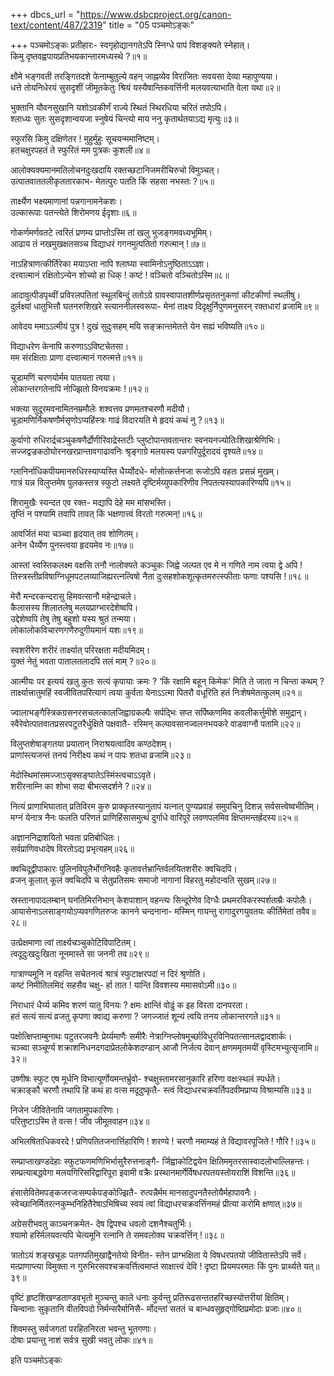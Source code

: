 +++
dbcs_url = "https://www.dsbcproject.org/canon-text/content/487/2319"
title = "05 पञ्चमोऽङ्कः"

+++
पञ्चमोऽङ्कः 
प्रतीहारः-
स्वगृहोद्यानगतेऽपि स्निग्धे पापं विशङ्क्यते स्नेहात्।  
किमु दृष्तवह्वपायप्रतिभयकान्तारमध्यस्थे ?॥१॥

क्षौमे भङ्गवती तरङ्गितदशे फेनाम्बुतुल्ये वहन्
जाह्नव्येव विराजितः सवयसा देव्या महापुण्यया।  
धत्ते तोयनिधेरयं सुसदृशीं जीमूतकेतुः श्रियं 
यस्यैषान्तिकवर्त्तिनी मलयवत्याभाति वेला यथा॥२॥

भुक्तानि यौवनसुखानि यशोऽवकीर्णं
राज्ये स्थितं स्थिरधिया चरितं तपोऽपि।  
श्लाध्यः सुतः सुसदृशान्वयजा स्नुषेयं
चिन्त्यो माय ननु कृतार्थतयाऽद्य मृत्युः॥३॥

स्फुरसि किमु दक्षिणेतर ! मुहुर्मुहुः सूचयन्ममानिष्टम्।  
हतचक्षुरपहतं ते स्फुरितं मम पुत्रकः कुशली॥४॥

आलोक्यक्यमानमतिलोचनदुःखदायि
रक्तच्छटानिजमरीचिरुचो विमुञ्चत्।  
उत्पातवाततलीकृततारकाभ-
मेतत्पुरः पतति किं सहसा नभस्तः ?॥५॥

तार्क्ष्येण भक्ष्यमाणानां पन्नगानामनेकशः।  
उल्कारूपाः पतन्त्येते शिरोमणय ईदृशाः॥६॥

गोकर्णमर्णवतटे त्वरितं प्रणम्य
प्राप्तोऽस्मि तां खलु भुजङ्गमवध्यभूमिम्।  
आढाय तं नखमुखक्षतसञ्च
विद्याधरं गगनमुत्पतितो गरुत्मान् !॥७॥

नाऽहित्राणत्कीर्तिरेका मयाऽप्ता 
नापि श्लाघ्या स्वामिनोऽनुष्ठिताऽऽज्ञा।  
दत्त्वात्मानं रक्षितोऽन्येन शोच्यो
हा धिक् ! कष्टं ! वञ्चितो वञ्चितोऽस्मि॥८॥

आदावुत्पीडपृथ्वीं प्रविरलपतितां स्थूलबिन्दुं ततोऽग्रे
ग्रावस्वापातशीर्णप्रसृततनुकणां कीटकीर्णा स्थलीषु।  
दुर्लक्ष्यां धातुभित्तौ घतनरुशिखरे स्त्याननीलस्वरूपा-
मेनां ताक्ष्य दिदृक्षुर्निपुणमनुसरन् रक्तधारां व्रजामि॥९॥

आवेदय ममाऽऽत्मीयं पुत्र ! दुखं सुदुःसहम् 
मयि सङ्क्रान्तमेतत्ते येन सह्यं भविष्यति॥१०॥

विद्याधरेण केनापि करुणाऽऽविष्टचेतसा।  
मम संरक्षिताः प्राणा दत्त्वात्मानं गरुत्मत्ते॥११॥

चूडामणिं चरणयोर्मम पातयता त्वया।  
लोकान्तरगतेनापि नोज्झितो विनयक्रमः !॥१२॥

भक्त्या सुदूरमवनामितनम्रमौलेः
शश्वत्तव प्रणमतश्चरणौ मदीयौ।  
चूडामणिर्निकषणौर्मसृणोऽप्यहिंस्त्रः
गाढं विदारयति मे हृदयं कथं नु ?॥१३॥

कुर्वाणो रुधिरार्द्रचञ्चुकषणैर्द्रोणीरिवाद्रेस्तटीः
प्लुष्टोपान्तवतान्तरः स्वनयनज्योतिःशिखाश्रेणिभिः।  
सज्जद्वज्रकठोघोरनखरप्रान्तावगाढावनिः
श्रृङ्गाग्रे मलयस्य पन्नगरिपुर्दूरादयं दृश्यते॥१४॥

ग्लानिर्नाधिकपीयमानरुधिरस्याप्यस्ति धैर्य्योदधे-
र्मासोत्कर्त्तनजा रूजोऽपि वहतः प्रसन्नं मुखम्।  
गात्रं यन्न विलुप्तमेष पुलकस्तत्र स्फुटो लक्ष्यते
दृष्टिर्मय्युपकारिणीव निपतत्यस्यापकारिण्यपि॥१५॥

शिरामुखैः स्यन्दत एव रक्त-
मद्यापि देहे मम मांसभस्ति।  
तृप्तिं न पश्यामि तवापि तावत् 
किं भक्षणात्त्वं विरतो गरुत्मन्!॥१६॥

आवर्जितं मया चञ्च्वा हृदयात् तव शोणितम्।  
अनेन धैर्य्येण पुनस्त्वया हृदयमेव नः॥१७॥

आस्तां स्वस्तिकलक्ष्म वक्षसि तनौ नालोक्यते कञ्चुकः
जिह्वे जल्पत एव मे न गणिते नाम त्वया द्वे अपि !
तिस्त्रस्तीव्रविषाग्निधूमपटलव्याजिह्यरत्नत्विषो
नैता दुःसहशोकशूत्कृतमरुत्स्फीताः फणाः पश्यसि !॥१८॥

मेरौ मन्दरकन्दरासु हिमवत्सानौ महेन्द्राचले।  
कैलासस्य शिलातलेषु मलयप्राग्भारदेशेष्वपि।  
उद्देशेष्वपि तेषु तेषु बहुशो यस्य श्रुतं तन्मया।  
लोकालोकविचारणगणैरुदुगीयमानं यशः॥१९॥

स्वशरीरेण शरीरं तार्क्ष्यात् परिरक्षता मदीयमिदम्।  
युक्तं नेतुं भवता पातालतलादपि तलं माम् ?॥२०॥

आत्मीयः पर इत्ययं खलु कुतः सत्यं कृपायाः क्रमः ?
‘किं रक्षामि बहून् किमेक’ मिति ते जाता न चिन्ता कथम् ?
तार्क्ष्यात्त्रातुमहिं स्वजीवितपरित्यागं त्वया कुर्वता
येनाऽऽत्मा पितरौ वधूरिति हतं निःशेषमेतत्कुलम्॥२१॥

ज्वालाभङ्गैस्त्रिकग्रसनरसचलत्कालजिह्वाग्रकल्पैः
सर्पद्भिः सप्त सर्पिष्कणमिव कवलीकर्त्तुमीशे समुद्रान्।  
स्वैरेवोत्पातवातप्रसरपटुतरैर्धुक्षिते पक्षवातै-
रस्मिन् कल्पावसानज्वलनभयकरे वाडवाग्नौ पतामि॥२२॥

विलुप्तशेषाङ्गतया प्रयातान्
निराश्रयत्वादिव कण्ठदेशम्।  
प्राणांस्त्यजन्तं तनयं निरीक्ष्य 
कथं न पापः शतधा व्रजामि॥२३॥

मेदोस्थिमांसमज्जाऽसृक्सङ्घातेऽस्मिंस्त्वचाऽऽवृते।  
शरीरनाम्नि का शोभा सदा बीभत्सदर्शने ?॥२४॥

नित्यं प्राणाभिघातात् प्रतिविरम कुरु प्राक्कृतस्यानुतापं 
यत्नात् पुण्यप्रवाहं समुपचिनु दिशन्न् सर्वसत्त्वेष्वभीतिम्।  
मग्नं येनात्र नैनः फलति परिणतं प्राणिहिंसासमुत्थं 
दुर्गाधे वारिपूरे लवणपलमिव क्षिप्तमन्तर्ह्रदस्य॥२५॥

अज्ञाननिद्राशयितो भवता प्रतिबोधितः।  
सर्वप्राणिवधादेष विरतोऽद्य प्रभृत्यहम्॥२६॥

क्वचिदूद्वीपाकारः पुलिनविपुलैर्भोगनिवहैः
कृतावर्त्तभ्रान्तिर्वलयितशरीरः क्वचिदपि।  
व्रजन् कूलात् कूलं क्वचिदपि च सेतुप्रतिसमः
समाजो नागानां विहरतु महोदन्वति सुखम्॥२७॥

स्रस्तानापादलम्बान् घनतिमिरनिभान् केशपाशान् वहन्त्यः
सिन्दूरेणेव दिग्धैः प्रथमरविकरस्पर्शताम्रैः कपोलैः।  
आयासेनाऽलसाङ्गयोऽप्यवगणितरुजः कानने चन्दनाना-
मस्मिन् गायन्तु रागादुरगयुवतयः कीर्तिमेतां तवैव॥२८॥

उत्प्रेक्षमाणा त्वां तार्क्ष्यचञ्चुकोटिविपाटितम्।  
त्वदूदुःखदुःखिता नूनमास्ते सा जननी तव॥२९॥

गात्राण्यमूनि न वहन्ति सचेतनत्वं 
श्रात्रं स्फुटाक्षरपदां न दिरं श्रृणोति।  
कष्टं निमीतिलमिदं सहसैव चक्षु-
र्हा तात ! यान्ति विवशस्य ममासवोऽमी॥३०॥

निराधारं धैर्य्य कमिव शरणं यातु विनयः ? 
क्षमः क्षान्तिं वोढुं क इह विरता दानपरता।  
हतं सत्यं सत्यं व्रजतु कृपणा क्वाद्य करुणा ? 
जगज्जातं शून्यं त्वयि तनय लोकान्तरगते॥३१॥

पक्षोत्क्षिप्ताम्बुनाथः पटुतरजवनैः प्रेर्य्यमाणैः समीरैः
नेत्राग्निप्लोषमूर्च्छाविधुरविनिपतत्सानलद्वादशार्कः।  
चञ्च्वा सञ्चूर्ण्य शक्राशनिधनदगदाप्रेतलोकेशदण्डान्
आजौ निर्जत्य देवान् क्षणममृतमयीं वृस्टिमभ्युत्सृजामि॥३२॥

उष्णीषः स्फुट एष मूर्धनि विभात्यूर्णोयमन्तर्भ्रुवो-
श्चक्षुस्तामरसानुकारि हरिणा वक्षःस्थलं स्पर्धते।  
चक्राङ्कौ चरणौ तथापि हि कथं हा वत्स मदूदुष्कृतै-
स्त्वं विद्याधरचक्रवर्तिपदवीमप्राप्य विश्राम्यसि॥३३॥

निजेन जीवितेनापि जगतामुपकारिणः।  
परितुष्टाऽस्मि ते वत्स ! जीव जीमूतवाहन॥३४॥

अभिलषिताधिकवरदे ! प्रणिपतितजनार्त्तिहारिणि ! शरण्ये ! 
चरणौ नमाम्यहं ते विद्यावरपूजिते ! गौरि !॥३५॥

सम्प्राप्ताखण्डदेहाः स्फुटफणमणिभिर्भासुरैरुत्तनाङ्गै-
र्जिह्वाकोटिद्वयेन क्षितिममृतरसास्वादलोभाल्लिहन्तः।  
सम्प्रत्याबद्धवेगा मलयगिरिसरिद्वारिपूरा इवामी 
वक्रैः प्रस्थानमार्गेर्विषधरपतयस्तोयराशिं विशन्ति॥३६॥

हंसासेवितेमपङ्कजरजःसम्पर्कपङ्कोज्झितै-
रुत्पन्नैर्मम मानसादुपनतैस्तोयैर्महापावनैः।  
स्वेच्छानिर्मितरत्नकुम्भनिहितैरेषाऽभिषिच्य स्वयं 
त्वां विद्याधरचक्रवर्त्तिनमहं प्रीत्या करोमि क्षणात्॥३७॥

अग्रेसरीभवतु काञ्चनक्रमेत-
देष द्विपश्च धवलो दशनैश्चतुर्भिः।  
श्यामो हरिर्मलयवत्यपि चेत्यमूनि
रत्नानि ते समवलोक्य चक्रवर्त्तिन् !॥३८॥

त्रातोऽयं शङ्खचूडः पतगपतिमुखाद्वैनतेयो विनीत-
स्तेन प्राग्भक्षिता ये विषधरपतयो जीवितास्तेऽपि सर्वे।  
मत्प्राणाप्त्या विमुक्ता न गुरुभिरसवश्चक्रवर्त्तित्वमाप्तं 
साक्षात्त्वं देवि ! दृष्टा प्रियमपरमतः किं पुनः प्रार्थ्यते यत्॥३९॥

वृष्टिं हृष्टशिखण्डताण्डवभृतो मुञ्चन्तु काले धनाः 
कुर्वन्तु प्रतिरूढसन्ततहरिच्छस्योत्तरीयां क्षितिम्।  
चिन्वानाः सुकृतानि वीतविपदो निर्मन्सरैर्मानिसै-
र्मोदन्तां सततं च बान्धवसुहृद्‍गोष्ठिप्रमोदाः प्रजाः॥४०॥

शिवमस्तु सर्वजगतां परहितनिरता भवन्तु भूतगणाः।  
दोषाः प्रयान्तु नाशं सर्वत्र सुखी भवतु लोकः॥४१॥

इति पञ्चमोऽङ्कः
